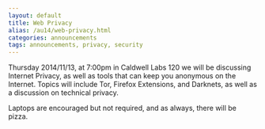 ```yaml
---
layout: default
title: Web Privacy
alias: /au14/web-privacy.html
categories: announcements
tags: announcements, privacy, security
---
```

Thursday 2014/11/13, at 7:00pm in Caldwell Labs 120 we will be discussing Internet Privacy, as well as tools that can keep you anonymous on the Internet. Topics will include Tor, Firefox Extensions, and Darknets, as well as a discussion on technical privacy.

Laptops are encouraged but not required, and as always, there will be pizza.
